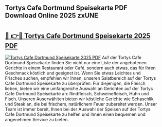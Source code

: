 ## Tortys Cafe Dortmund Speisekarte PDF Download Online 2025 zxUNE

# <h2><a href="http://gcalqr.nevu.top/?p=Tortys+Cafe+Dortmund+Speisekarte">🔗 👉🔴 Tortys Cafe Dortmund Speisekarte 2025 PDF</a></h2>

[![Tortys Cafe Dortmund Speisekarte 2025 PDF](https://i.imgur.com/dBaPXMq.png)](http://gcalqr.nevu.top/?p=Tortys+Cafe+Dortmund+Speisekarte)
Auf der Tortys Cafe Dortmund Speisekarte finden Sie nicht nur eine Liste der angebotenen Gerichte in einem Restaurant oder Café, sondern auch etwas, das für Ihren Geschmack köstlich und geeignet ist. Wenn Sie etwas Leichtes und Frisches suchen, empfehlen wir Ihnen, unseren Salatbereich auf der Tortys Cafe Dortmund Speisekarte zu überprüfen. Für diejenigen, die Fleisch lieben, bieten wir eine umfangreiche Auswahl an Gerichten auf der Tortys Cafe Dortmund Speisekarte an: Rindfleisch, Schweinefleisch, Huhn und Fisch. Unseren Auserwählten bieten wir köstliche Gerichte wie Schaschlik und Steak an, die bei frischem, natürlichem Feuer zubereitet werden. Unser Team ist immer bereit, Ihnen bei der Auswahl der Speisen auf der Tortys Cafe Dortmund Speisekarte zu helfen und Ihnen einen bequemen und angenehmen Service zu bieten.

